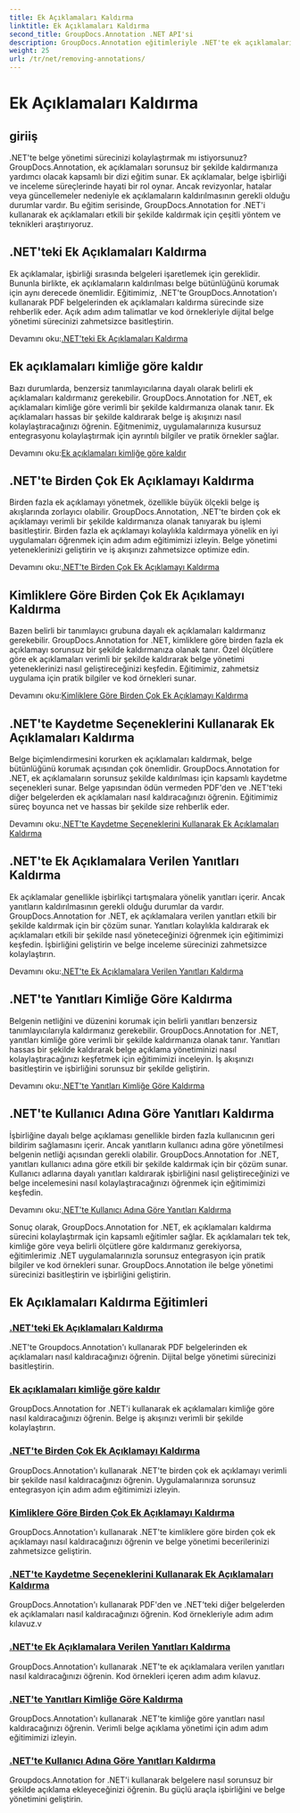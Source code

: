 ```yaml
---
title: Ek Açıklamaları Kaldırma
linktitle: Ek Açıklamaları Kaldırma
second_title: GroupDocs.Annotation .NET API'si
description: GroupDocs.Annotation eğitimleriyle .NET'te ek açıklamaları nasıl verimli bir şekilde yöneteceğinizi keşfedin. Belge iş akışınızı kolaylaştırın ve işbirliğini sorunsuz bir şekilde geliştirin.
weight: 25
url: /tr/net/removing-annotations/
---
```


# Ek Açıklamaları Kaldırma

## giriiş

.NET'te belge yönetimi sürecinizi kolaylaştırmak mı istiyorsunuz? GroupDocs.Annotation, ek açıklamaları sorunsuz bir şekilde kaldırmanıza yardımcı olacak kapsamlı bir dizi eğitim sunar. Ek açıklamalar, belge işbirliği ve inceleme süreçlerinde hayati bir rol oynar. Ancak revizyonlar, hatalar veya güncellemeler nedeniyle ek açıklamaların kaldırılmasının gerekli olduğu durumlar vardır. Bu eğitim serisinde, GroupDocs.Annotation for .NET'i kullanarak ek açıklamaları etkili bir şekilde kaldırmak için çeşitli yöntem ve teknikleri araştırıyoruz.

## .NET'teki Ek Açıklamaları Kaldırma
Ek açıklamalar, işbirliği sırasında belgeleri işaretlemek için gereklidir. Bununla birlikte, ek açıklamaların kaldırılması belge bütünlüğünü korumak için aynı derecede önemlidir. Eğitimimiz, .NET'te GroupDocs.Annotation'ı kullanarak PDF belgelerinden ek açıklamaları kaldırma sürecinde size rehberlik eder. Açık adım adım talimatlar ve kod örnekleriyle dijital belge yönetimi sürecinizi zahmetsizce basitleştirin.

 Devamını oku:[.NET'teki Ek Açıklamaları Kaldırma](./remove-annotations/)

## Ek açıklamaları kimliğe göre kaldır
Bazı durumlarda, benzersiz tanımlayıcılarına dayalı olarak belirli ek açıklamaları kaldırmanız gerekebilir. GroupDocs.Annotation for .NET, ek açıklamaları kimliğe göre verimli bir şekilde kaldırmanıza olanak tanır. Ek açıklamaları hassas bir şekilde kaldırarak belge iş akışınızı nasıl kolaylaştıracağınızı öğrenin. Eğitmenimiz, uygulamalarınıza kusursuz entegrasyonu kolaylaştırmak için ayrıntılı bilgiler ve pratik örnekler sağlar.

 Devamını oku:[Ek açıklamaları kimliğe göre kaldır](./remove-annotations-by-id/)

## .NET'te Birden Çok Ek Açıklamayı Kaldırma
Birden fazla ek açıklamayı yönetmek, özellikle büyük ölçekli belge iş akışlarında zorlayıcı olabilir. GroupDocs.Annotation, .NET'te birden çok ek açıklamayı verimli bir şekilde kaldırmanıza olanak tanıyarak bu işlemi basitleştirir. Birden fazla ek açıklamayı kolaylıkla kaldırmaya yönelik en iyi uygulamaları öğrenmek için adım adım eğitimimizi izleyin. Belge yönetimi yeteneklerinizi geliştirin ve iş akışınızı zahmetsizce optimize edin.

 Devamını oku:[.NET'te Birden Çok Ek Açıklamayı Kaldırma](./remove-multiple-annotations/)

## Kimliklere Göre Birden Çok Ek Açıklamayı Kaldırma
Bazen belirli bir tanımlayıcı grubuna dayalı ek açıklamaları kaldırmanız gerekebilir. GroupDocs.Annotation for .NET, kimliklere göre birden fazla ek açıklamayı sorunsuz bir şekilde kaldırmanıza olanak tanır. Özel ölçütlere göre ek açıklamaları verimli bir şekilde kaldırarak belge yönetimi yeteneklerinizi nasıl geliştireceğinizi keşfedin. Eğitimimiz, zahmetsiz uygulama için pratik bilgiler ve kod örnekleri sunar.

 Devamını oku:[Kimliklere Göre Birden Çok Ek Açıklamayı Kaldırma](./remove-multiple-annotations-by-ids/)

## .NET'te Kaydetme Seçeneklerini Kullanarak Ek Açıklamaları Kaldırma
Belge biçimlendirmesini korurken ek açıklamaları kaldırmak, belge bütünlüğünü korumak açısından çok önemlidir. GroupDocs.Annotation for .NET, ek açıklamaların sorunsuz şekilde kaldırılması için kapsamlı kaydetme seçenekleri sunar. Belge yapısından ödün vermeden PDF'den ve .NET'teki diğer belgelerden ek açıklamaları nasıl kaldıracağınızı öğrenin. Eğitimimiz süreç boyunca net ve hassas bir şekilde size rehberlik eder.

 Devamını oku:[.NET'te Kaydetme Seçeneklerini Kullanarak Ek Açıklamaları Kaldırma](./remove-annotations-using-save-options/)

## .NET'te Ek Açıklamalara Verilen Yanıtları Kaldırma
Ek açıklamalar genellikle işbirlikçi tartışmalara yönelik yanıtları içerir. Ancak yanıtların kaldırılmasının gerekli olduğu durumlar da vardır. GroupDocs.Annotation for .NET, ek açıklamalara verilen yanıtları etkili bir şekilde kaldırmak için bir çözüm sunar. Yanıtları kolaylıkla kaldırarak ek açıklamaları etkili bir şekilde nasıl yöneteceğinizi öğrenmek için eğitimimizi keşfedin. İşbirliğini geliştirin ve belge inceleme sürecinizi zahmetsizce kolaylaştırın.

 Devamını oku:[.NET'te Ek Açıklamalara Verilen Yanıtları Kaldırma](./remove-replies-to-annotations/)

## .NET'te Yanıtları Kimliğe Göre Kaldırma
Belgenin netliğini ve düzenini korumak için belirli yanıtları benzersiz tanımlayıcılarıyla kaldırmanız gerekebilir. GroupDocs.Annotation for .NET, yanıtları kimliğe göre verimli bir şekilde kaldırmanıza olanak tanır. Yanıtları hassas bir şekilde kaldırarak belge açıklama yönetiminizi nasıl kolaylaştıracağınızı keşfetmek için eğitimimizi inceleyin. İş akışınızı basitleştirin ve işbirliğini sorunsuz bir şekilde geliştirin.

 Devamını oku:[.NET'te Yanıtları Kimliğe Göre Kaldırma](./remove-replies-by-id/)

## .NET'te Kullanıcı Adına Göre Yanıtları Kaldırma
İşbirliğine dayalı belge açıklaması genellikle birden fazla kullanıcının geri bildirim sağlamasını içerir. Ancak yanıtların kullanıcı adına göre yönetilmesi belgenin netliği açısından gerekli olabilir. GroupDocs.Annotation for .NET, yanıtları kullanıcı adına göre etkili bir şekilde kaldırmak için bir çözüm sunar. Kullanıcı adlarına dayalı yanıtları kaldırarak işbirliğini nasıl geliştireceğinizi ve belge incelemesini nasıl kolaylaştıracağınızı öğrenmek için eğitimimizi keşfedin.

 Devamını oku:[.NET'te Kullanıcı Adına Göre Yanıtları Kaldırma](./remove-replies-by-username/)

Sonuç olarak, GroupDocs.Annotation for .NET, ek açıklamaları kaldırma sürecini kolaylaştırmak için kapsamlı eğitimler sağlar. Ek açıklamaları tek tek, kimliğe göre veya belirli ölçütlere göre kaldırmanız gerekiyorsa, eğitimlerimiz .NET uygulamalarınızla sorunsuz entegrasyon için pratik bilgiler ve kod örnekleri sunar. GroupDocs.Annotation ile belge yönetimi sürecinizi basitleştirin ve işbirliğini geliştirin.
## Ek Açıklamaları Kaldırma Eğitimleri
### [.NET'teki Ek Açıklamaları Kaldırma](./remove-annotations/)
.NET'te Groupdocs.Annotation'ı kullanarak PDF belgelerinden ek açıklamaları nasıl kaldıracağınızı öğrenin. Dijital belge yönetimi sürecinizi basitleştirin.
### [Ek açıklamaları kimliğe göre kaldır](./remove-annotations-by-id/)
GroupDocs.Annotation for .NET'i kullanarak ek açıklamaları kimliğe göre nasıl kaldıracağınızı öğrenin. Belge iş akışınızı verimli bir şekilde kolaylaştırın.
### [.NET'te Birden Çok Ek Açıklamayı Kaldırma](./remove-multiple-annotations/)
GroupDocs.Annotation'ı kullanarak .NET'te birden çok ek açıklamayı verimli bir şekilde nasıl kaldıracağınızı öğrenin. Uygulamalarınıza sorunsuz entegrasyon için adım adım eğitimimizi izleyin.
### [Kimliklere Göre Birden Çok Ek Açıklamayı Kaldırma](./remove-multiple-annotations-by-ids/)
GroupDocs.Annotation'ı kullanarak .NET'te kimliklere göre birden çok ek açıklamayı nasıl kaldıracağınızı öğrenin ve belge yönetimi becerilerinizi zahmetsizce geliştirin.
### [.NET'te Kaydetme Seçeneklerini Kullanarak Ek Açıklamaları Kaldırma](./remove-annotations-using-save-options/)
GroupDocs.Annotation'ı kullanarak PDF'den ve .NET'teki diğer belgelerden ek açıklamaları nasıl kaldıracağınızı öğrenin. Kod örnekleriyle adım adım kılavuz.v
### [.NET'te Ek Açıklamalara Verilen Yanıtları Kaldırma](./remove-replies-to-annotations/)
GroupDocs.Annotation'ı kullanarak .NET'te ek açıklamalara verilen yanıtları nasıl kaldıracağınızı öğrenin. Kod örnekleri içeren adım adım kılavuz.
### [.NET'te Yanıtları Kimliğe Göre Kaldırma](./remove-replies-by-id/)
GroupDocs.Annotation'ı kullanarak .NET'te kimliğe göre yanıtları nasıl kaldıracağınızı öğrenin. Verimli belge açıklama yönetimi için adım adım eğitimimizi izleyin.
### [.NET'te Kullanıcı Adına Göre Yanıtları Kaldırma](./remove-replies-by-username/)
Groupdocs.Annotation for .NET'i kullanarak belgelere nasıl sorunsuz bir şekilde açıklama ekleyeceğinizi öğrenin. Bu güçlü araçla işbirliğini ve belge yönetimini geliştirin.